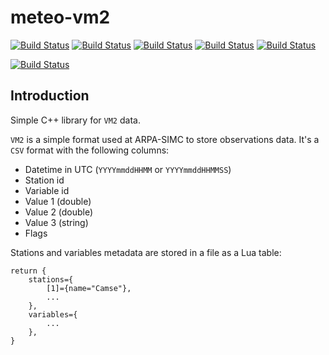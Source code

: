 # meteo-vm2

[![Build Status](https://badges.herokuapp.com/travis/ARPA-SIMC/meteo-vm2?branch=master&env=DOCKER_IMAGE=centos:7&label=centos7)](https://travis-ci.org/ARPA-SIMC/meteo-vm2)
[![Build Status](https://badges.herokuapp.com/travis/ARPA-SIMC/meteo-vm2?branch=master&env=DOCKER_IMAGE=centos:8&label=centos8)](https://travis-ci.org/ARPA-SIMC/meteo-vm2)
[![Build Status](https://badges.herokuapp.com/travis/ARPA-SIMC/meteo-vm2?branch=master&env=DOCKER_IMAGE=fedora:31&label=fedora31)](https://travis-ci.org/ARPA-SIMC/meteo-vm2)
[![Build Status](https://badges.herokuapp.com/travis/ARPA-SIMC/meteo-vm2?branch=master&env=DOCKER_IMAGE=fedora:32&label=fedora32)](https://travis-ci.org/ARPA-SIMC/meteo-vm2)
[![Build Status](https://badges.herokuapp.com/travis/ARPA-SIMC/meteo-vm2?branch=master&env=DOCKER_IMAGE=fedora:rawhide&label=fedorarawhide)](https://travis-ci.org/ARPA-SIMC/meteo-vm2)

[![Build Status](https://copr.fedorainfracloud.org/coprs/simc/stable/package/meteo-vm2/status_image/last_build.png)](https://copr.fedorainfracloud.org/coprs/simc/stable/package/meteo-vm2/)

## Introduction

Simple C++ library for `VM2` data.

`VM2` is a simple format used at ARPA-SIMC to store observations data. It's a
`CSV` format with the following columns:

- Datetime in UTC (`YYYYmmddHHMM` or `YYYYmmddHHMMSS`)
- Station id
- Variable id
- Value 1 (double)
- Value 2 (double)
- Value 3 (string)
- Flags

Stations and variables metadata are stored in a file as a Lua table:

```
return {
    stations={
        [1]={name="Camse"},
        ...
    },
    variables={
        ...
    },
}
```
